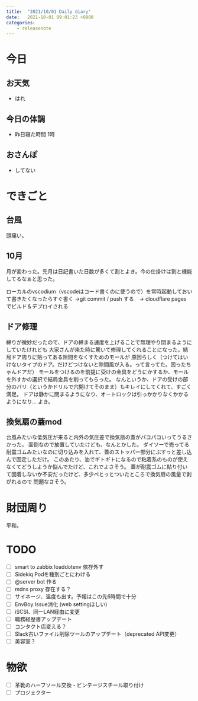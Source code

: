 ```yaml
---
title:  "2021/10/01 Daily diary"
date:   2021-10-01 09:01:23 +0900
categories:
	- releasenote
---
```

# 今日

## お天気

* はれ

## 今日の体調

* 昨日寝た時間 1時

## おさんぽ

* してない

# できごと

## 台風

頭痛い。

## 10月

月が変わった。先月は日記書いた日数が多くて割とよき。今の仕掛けは割と機能してるなぁと思った。

ローカルのvscodium（vscodeはコード書くのに使うので）を常時起動しておいて書きたくなったらすぐ書く
→git commit / push する　→ cloudflare pages でビルド＆デプロイされる

## ドア修理

締りが微妙だったので、ドアの締まる速度を上げることで無理やり閉まるようにしていたけれども
大家さんが来た時に驚いて修理してくれることになった。結局ドア周りに貼ってある隙間をなくすためのモールが
原因らしく（つけてはいけないタイプのドア。だけどつけないと隙間風が入る。って言ってた。困ったちゃんドアだ）
モールをつけるのを前提に受けの金具をどうにかするか、モールを外すかの選択で結局金具を削ってもらった。
なんというか、ドアの受けの部分のバリ（というかドリルで穴開けてそのまま）もキレイにしてくれて、すごく満足。
ドアは静かに閉まるようになり、オートロックは引っかかりなくかかるようになり… よき。

## 換気扇の蓋mod

台風みたいな低気圧が来ると内外の気圧差で換気扇の蓋がパコパコいってうるさかった。
面倒なので放置していたけども、なんとかした。
ダイソーで売ってる耐震ゴムみたいなのに切り込みを入れて、蓋のストッパー部分にぶすっと差し込んで固定しただけ。
このあたり、油でギトギトになるので粘着系のものが使えなくてどうしようか悩んでたけど、これでよさそう。
蓋が耐震ゴムに貼り付いて固着しないか不安だったけど、多少ぺとっとついたところで換気扇の風量で剥がれるので
問題なさそう。

# 財団周り

平和。

# TODO 

- [ ] smart to zabbix loaddotenv 依存外す
- [ ] Sidekiq Podを種別ごとにわける
- [ ] @server bot 作る
- [ ] mdns proxy 存在する？
- [ ] サイネージ、温度も出す。予報はこの先6時間で十分
- [ ] EnvBoy Issue消化 (web settingほしい)
- [ ] iSCSI、同一LAN経由に変更
- [ ] 職務経歴書アップデート
- [ ] コンタクト店変える？
- [ ] Slack古いファイル削除ツールのアップデート（deprecated API変更）
- [ ] 美容室？

# 物欲

- [ ] 革靴のハーフソール交換・ビンテージスチール取り付け
- [ ] プロジェクター
